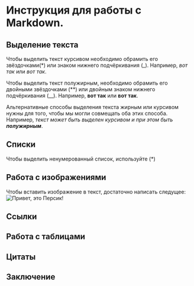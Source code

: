 # Инструкция для работы с Markdown.

## Выделение текста

Чтобы выделить текст курсивом необходимо обрамить его звёздочками(*) или знаком нижнего подчёркивания (_). Например, *вот так* или _вот так_.

Чтобы выделить текст полужирным, необходимо обрамить его двойными звёздочками (**) или двойным знаком нижнего подчёркивания (__). Например, **вот так** или __вот так__.

Альтернативные способы выделения текста жирным или курсивом нужны для того, чтобы мы могли совмещать оба этих способа. Например, _текст может быть выделен курсивом и при этом быть **полужирным**_.

## Списки
Чтобы выделить ненумерованный список, используйте (*)
## Работа с изображениями

Чтобы вставить изображение в текст, достаточно написать следущее: ![Привет, это Персик!](Persic.jpg)
## Ссылки

## Работа с таблицами

## Цитаты

## Заключение